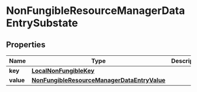 

# NonFungibleResourceManagerDataEntrySubstate


## Properties

| Name | Type | Description | Notes |
|------------ | ------------- | ------------- | -------------|
|**key** | [**LocalNonFungibleKey**](LocalNonFungibleKey.md) |  |  |
|**value** | [**NonFungibleResourceManagerDataEntryValue**](NonFungibleResourceManagerDataEntryValue.md) |  |  [optional] |



